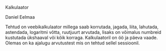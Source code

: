 Kalkulaator

Daniel Eelmaa

Tehtud on veebikalkulaator millega saab korrutada, jagada, liita, lahutada, astendada, logaritmi võtta, ruutjuurt arvutada, lisaks on võimalus numbreid kustutada ükshaaval või kõik korraga. Kalkulaatoril on öö ja päeva vaade. Olemas on ka ajalugu arvutustest mis on tehtud sellel sessioonil.
